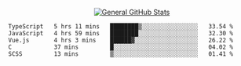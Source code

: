 <p align="center">
  <a href="https://github.com/AndyDevv">
    <img src="https://github-readme-stats.vercel.app/api?username=AndyDevv&custom_title=General%20GitHub%20Stats&theme=aura_dark" alt="General GitHub Stats">
  </a>
</p>

<!--START_SECTION:waka-->
```text
TypeScript   5 hrs 11 mins   ████████▒░░░░░░░░░░░░░░░░   33.54 % 
JavaScript   4 hrs 59 mins   ████████░░░░░░░░░░░░░░░░░   32.30 % 
Vue.js       4 hrs 3 mins    ██████▓░░░░░░░░░░░░░░░░░░   26.22 % 
C            37 mins         █░░░░░░░░░░░░░░░░░░░░░░░░   04.02 % 
SCSS         13 mins         ▒░░░░░░░░░░░░░░░░░░░░░░░░   01.41 % 
```
<!--END_SECTION:waka-->

